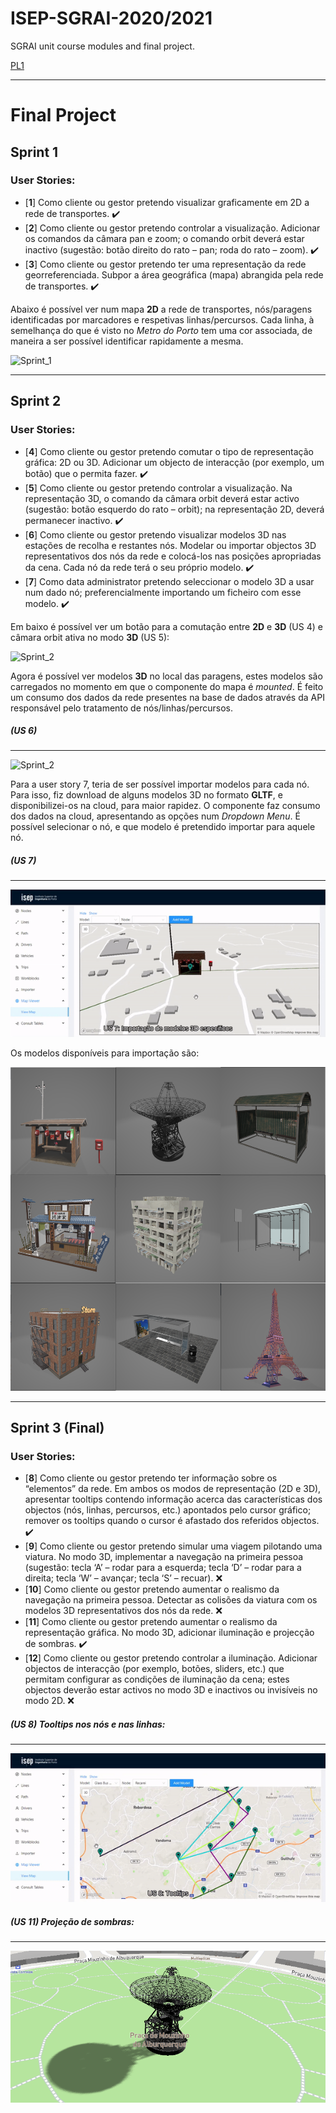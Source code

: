 # ISEP-SGRAI-2020/2021
SGRAI unit course modules and final project.

[PL1](./PL1)

--------

# **Final Project**

 ## **Sprint 1**

 ### User Stories:
 * [**1**] Como cliente ou gestor pretendo visualizar graficamente em 2D a rede de transportes. ✔️
 * [**2**] Como cliente ou gestor pretendo controlar a visualização. Adicionar os comandos da câmara pan e zoom; o comando orbit deverá estar inactivo (sugestão: botão direito do rato – pan; roda do rato – zoom). ✔️
 * [**3**] Como cliente ou gestor pretendo ter uma representação da rede georreferenciada. Subpor a área geográfica (mapa) abrangida pela rede de transportes. ✔️

 Abaixo é possível ver num mapa **2D** a rede de transportes, nós/paragens identificadas por marcadores e respetivas linhas/percursos.
 Cada linha, à semelhança do que é visto no *Metro do Porto* tem uma cor associada, de maneira a ser possível identificar rapidamente a mesma.

 ![Sprint_1](./Files/SprintB.gif)

 ----------------

  ## **Sprint 2**

 ### User Stories:
* [**4**] Como cliente ou gestor pretendo comutar o tipo de representação gráfica: 2D ou 3D. Adicionar um objecto de interacção (por exemplo, um botão) que o permita fazer. ✔️
* [**5**] Como cliente ou gestor pretendo controlar a visualização. Na representação 3D, o comando da câmara orbit deverá estar activo (sugestão: botão esquerdo do rato – orbit); na representação 2D, deverá permanecer inactivo. ✔️
* [**6**] Como cliente ou gestor pretendo visualizar modelos 3D nas estações de recolha e restantes nós. Modelar ou importar objectos 3D representativos dos nós da rede e colocá-los nas posições apropriadas da cena. Cada nó da rede terá o seu próprio modelo. ✔️
* [**7**] Como data administrator pretendo seleccionar o modelo 3D a usar num dado nó; preferencialmente importando um ficheiro com esse modelo. ✔️

Em baixo é possível ver um botão para a comutação entre **2D** e **3D** (US 4) e câmara orbit ativa no modo **3D** (US 5):

![Sprint_2](./Files/SprintC.gif)

Agora é possível ver modelos **3D** no local das paragens, estes modelos são carregados no momento em que o componente do mapa é *mounted*. É feito um consumo dos dados da rede presentes na base de dados através da API responsável pelo tratamento de nós/linhas/percursos.

##### (US 6)
--------
![Sprint_2](./Files/SprintC_2.gif)

Para a user story 7, teria de ser possível importar modelos para cada nó. Para isso, fiz download de alguns modelos 3D no formato **GLTF**, e disponibilizei-os na cloud, para maior rapidez. O componente faz consumo dos dados na cloud, apresentando as opções num *Dropdown Menu*. É possível selecionar o nó, e que modelo é pretendido importar para aquele nó.

##### (US 7)
------
![Sprint_2](./Files/SprintC_3.gif)

Os modelos disponíveis para importação são:

![Models](./Files/models.png)

 ----------------

  ## **Sprint 3 (Final)**

 ### User Stories:

 * [**8**] Como cliente ou gestor pretendo ter informação sobre os “elementos” da rede. Em ambos os modos de representação (2D e 3D), apresentar tooltips contendo informação acerca das características dos objectos (nós, linhas, percursos, etc.) apontados pelo cursor gráfico; remover os tooltips quando o cursor é afastado dos referidos objectos. ✔️
* [**9**] Como cliente ou gestor pretendo simular uma viagem pilotando uma viatura. No modo 3D, implementar a navegação na primeira pessoa (sugestão: tecla ‘A’ – rodar para a esquerda; tecla ‘D’ – rodar para a direita; tecla ‘W’ – avançar; tecla ‘S’ – recuar). ❌
* [**10**] Como cliente ou gestor pretendo aumentar o realismo da navegação na primeira pessoa. Detectar as colisões da viatura com os modelos 3D representativos dos nós da rede. ❌
* [**11**] Como cliente ou gestor pretendo aumentar o realismo da representação gráfica. No modo 3D, adicionar iluminação e projecção de sombras. ✔️
* [**12**] Como cliente ou gestor pretendo controlar a iluminação. Adicionar objectos de interacção (por exemplo, botões, sliders, etc.) que permitam configurar as condições de iluminação da cena; estes objectos deverão estar activos no modo 3D e inactivos ou invisíveis no modo 2D. ❌

##### (US 8) Tooltips nos nós e nas linhas:
------
![Sprint_3](./Files/SprintD.gif)

##### (US 11) Projeção de sombras:
------
![Sprint_3](./Files/shadow.png)